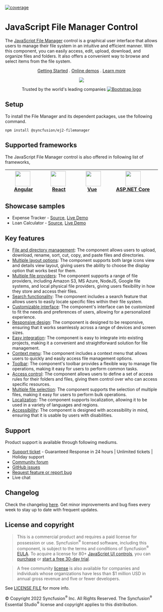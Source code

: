 [![coverage](http://ej2.syncfusion.com/badges/ej2-filemanager/coverage.svg)](http://ej2.syncfusion.com/badges/ej2-filemanager)

# JavaScript File Manager Control

The [JavaScript File Manager](https://www.syncfusion.com/javascript-ui-controls/js-file-manager?utm_source=npm&utm_medium=listing&utm_campaign=javascript-filemanager-npm) control is a graphical user interface that allows users to manage their file system in an intuitive and efficient manner. With this component, you can easily access, edit, upload, download, and organize files and folders. It also offers a convenient way to browse and select items from the file system.

<p align="center">
  <a href="https://ej2.syncfusion.com/documentation/file-manager/getting-started/?utm_source=npm&utm_medium=listing&utm_campaign=javascript-filemanager-npm">Getting Started</a> .
  <a href="https://ej2.syncfusion.com/demos/?utm_source=npm&utm_medium=listing&utm_campaign=javascript-filemanager-npm#/material/file-manager/overview.html">Online demos</a> .
  <a href="https://www.syncfusion.com/javascript-ui-controls/js-file-manager?utm_source=npm&utm_medium=listing&utm_campaign=javascript-filemanager-npm">Learn more</a>
</p>

<p align="center">
<img src="https://raw.githubusercontent.com/SyncfusionExamples/nuget-img/master/javascript/javascript-filemanager.png">
</p>

<p align="center">
Trusted by the world's leading companies
  <a href="https://www.syncfusion.com">
    <img src="https://raw.githubusercontent.com/SyncfusionExamples/nuget-img/master/syncfusion/syncfusion-trusted-companies.webp" alt="Bootstrap logo">
  </a>
</p>

## Setup

To install the File Manager and its dependent packages, use the following command.

```
npm install @syncfusion/ej2-filemanager
```

## Supported frameworks

The JavaScript File Manager control is also offered in following list of frameworks,

| [<img src="https://ej2.syncfusion.com/github/images/angular-new.svg" height="50" />](https://www.syncfusion.com/angular-ui-components?utm_medium=listing&utm_source=github)<br/>&nbsp;&nbsp;&nbsp;&nbsp;&nbsp;[Angular](https://www.syncfusion.com/angular-ui-components?utm_medium=listing&utm_source=github)&nbsp;&nbsp;&nbsp;&nbsp; | [<img src="https://ej2.syncfusion.com/github/images/react.svg"  height="50" />](https://www.syncfusion.com/react-ui-components?utm_medium=listing&utm_source=github)<br/>&nbsp;&nbsp;&nbsp;&nbsp;&nbsp;&nbsp;&nbsp;[React](https://www.syncfusion.com/react-ui-components?utm_medium=listing&utm_source=github)&nbsp;&nbsp;&nbsp;&nbsp;&nbsp;&nbsp; | [<img src="https://ej2.syncfusion.com/github/images/vue.svg" height="50" />](https://www.syncfusion.com/vue-ui-components?utm_medium=listing&utm_source=github)<br/>&nbsp;&nbsp;&nbsp;&nbsp;&nbsp;&nbsp;&nbsp;[Vue](https://www.syncfusion.com/vue-ui-components?utm_medium=listing&utm_source=github)&nbsp;&nbsp;&nbsp;&nbsp;&nbsp;&nbsp;&nbsp;&nbsp;&nbsp; | [<img src="https://ej2.syncfusion.com/github/images/netcore.svg" height="50" />](https://www.syncfusion.com/aspnet-core-ui-controls?utm_medium=listing&utm_source=github)<br/>&nbsp;&nbsp;[ASP.NET&nbsp;Core](https://www.syncfusion.com/aspnet-core-ui-controls?utm_medium=listing&utm_source=github)&nbsp;&nbsp; | [<img src="https://ej2.syncfusion.com/github/images/netmvc.svg" height="50" />](https://www.syncfusion.com/aspnet-mvc-ui-controls?utm_medium=listing&utm_source=github)<br/>&nbsp;&nbsp;[ASP.NET&nbsp;MVC](https://www.syncfusion.com/aspnet-mvc-ui-controls?utm_medium=listing&utm_source=github)&nbsp;&nbsp; | 
| :-----: | :-----: | :-----: | :-----: | :-----: |

## Showcase samples

* Expense Tracker - [Source](https://github.com/syncfusion/ej2-sample-ts-expensetracker?utm_source=npm&utm_medium=listing&utm_campaign=javascript-filemanager-npm), [Live Demo](https://ej2.syncfusion.com/showcase/typescript/expensetracker/?utm_source=npm&utm_medium=listing&utm_campaign=javascript-filemanager-npm#/dashboard)
* Loan Calculator - [Source](https://github.com/syncfusion/ej2-sample-ts-loancalculator), [Live Demo](https://ej2.syncfusion.com/showcase/typescript/loancalculator/?utm_source=npm&utm_medium=listing&utm_campaign=javascript-filemanager-npm)

## Key features
 
* [File and directory management](https://ej2.syncfusion.com/demos/?utm_source=npm&utm_medium=listing&utm_campaign=javascript-file-manager-npm#/bootstrap5/file-manager/directory-upload.html): The component allows users to upload, download, rename, sort, cut, copy, and paste files and directories.
* [Multiple layout options](https://ej2.syncfusion.com/documentation/file-manager/user-interface/?utm_source=npm&utm_medium=listing&utm_campaign=javascript-file-manager-npm#view): The component supports both large icons view and details view layout, giving users the ability to choose the display option that works best for them.
* [Multiple file providers](https://ej2.syncfusion.com/demos/?utm_source=npm&utm_medium=listing&utm_campaign=javascript-file-manager-npm#/bootstrap5/file-manager/azure-service.html): The component supports a range of file providers, including Amazon S3, MS Azure, NodeJS, Google file systems, and local physical file providers, giving users flexibility in how they store and access their files.
* [Search functionality](https://ej2.syncfusion.com/documentation/file-manager/file-operations/?utm_source=npm&utm_medium=listing&utm_campaign=javascript-file-manager-npm#search): The component includes a search feature that allows users to easily locate specific files within their file system.
* [Customizable interface](https://ej2.syncfusion.com/demos/?utm_source=npm&utm_medium=listing&utm_campaign=javascript-file-manager-npm#/bootstrap5/file-manager/custom-thumbnail.html): The component's interface can be customized to fit the needs and preferences of users, allowing for a personalized experience.
* [Responsive design](https://ej2.syncfusion.com/demos/?utm_source=npm&utm_medium=listing&utm_campaign=javascript-file-manager-npm#/bootstrap5/file-manager/overview.html): The component is designed to be responsive, ensuring that it works seamlessly across a range of devices and screen sizes.
* [Easy integration](https://ej2.syncfusion.com/documentation/file-manager/getting-started/?utm_source=npm&utm_medium=listing&utm_campaign=javascript-file-manager-npm): The component is easy to integrate into existing projects, making it a convenient and straightforward solution for file management.
* [Context menu](https://ej2.syncfusion.com/documentation/file-manager/user-interface/?utm_source=npm&utm_medium=listing&utm_campaign=javascript-file-manager-npm#context-menu): The component includes a context menu that allows users to quickly and easily access file management options.
* [Toolbar](https://ej2.syncfusion.com/documentation/file-manager/user-interface/?utm_source=npm&utm_medium=listing&utm_campaign=javascript-file-manager-npm#toolbar): The component's toolbar provides a flexible way to manage file operations, making it easy for users to perform common tasks.
* [Access control](https://ej2.syncfusion.com/documentation/file-manager/access-control/?utm_source=npm&utm_medium=listing&utm_campaign=javascript-file-manager-npm): The component allows users to define a set of access rules for their folders and files, giving them control over who can access specific resources.
* [Multiple file selection](https://ej2.syncfusion.com/documentation/file-manager/multiple-selection/?utm_source=npm&utm_medium=listing&utm_campaign=javascript-file-manager-npm): The component supports the selection of multiple files, making it easy for users to perform bulk operations.
* [Localization](https://ej2.syncfusion.com/documentation/file-manager/localization/?utm_source=npm&utm_medium=listing&utm_campaign=javascript-file-manager-npm): The component supports localization, allowing it to be used in a variety of languages and regions.
* [Accessibility](https://ej2.syncfusion.com/documentation/file-manager/accessibility/?utm_source=npm&utm_medium=listing&utm_campaign=javascript-file-manager-npm): The component is designed with accessibility in mind, ensuring that it is usable by users with disabilities.

## Support

Product support is available through following mediums.

* [Support ticket](https://support.syncfusion.com/support/tickets/create) - Guaranteed Response in 24 hours | Unlimited tickets | Holiday support
* [Community forum](https://www.syncfusion.com/forums/essential-js2?utm_source=npm&utm_medium=listing&utm_campaign=javascript-filemanager-npm)
* [GitHub issues](https://github.com/syncfusion/ej2-javascript-ui-controls/issues/new)
* [Request feature or report bug](https://www.syncfusion.com/feedback/javascript?utm_source=npm&utm_medium=listing&utm_campaign=javascript-filemanager-npm)
* Live chat

## Changelog

Check the changelog [here]( https://github.com/syncfusion/ej2-javascript-ui-controls/blob/master/controls/filemanager/CHANGELOG.md?utm_source=npm&utm_campaign=filemanager). Get minor improvements and bug fixes every week to stay up to date with frequent updates.

## License and copyright

> This is a commercial product and requires a paid license for possession or use. Syncfusion<sup>®</sup> licensed software, including this component, is subject to the terms and conditions of Syncfusion<sup>®</sup> [EULA](https://www.syncfusion.com/eula/es/). To acquire a license for 80+ [JavaScript UI controls](https://www.syncfusion.com/javascript-ui-controls), you can [purchase](https://www.syncfusion.com/sales/products) or [start a free 30-day trial](https://www.syncfusion.com/account/manage-trials/start-trials).

> A free community [license](https://www.syncfusion.com/products/communitylicense) is also available for companies and individuals whose organizations have less than $1 million USD in annual gross revenue and five or fewer developers.

See [LICENSE FILE](https://github.com/syncfusion/ej2-javascript-ui-controls/blob/master/license?utm_source=npm&utm_campaign=filemanager) for more info.

&copy; Copyright 2022 Syncfusion<sup>®</sup> Inc. All Rights Reserved. The Syncfusion<sup>®</sup> Essential Studio<sup>®</sup> license and copyright applies to this distribution.